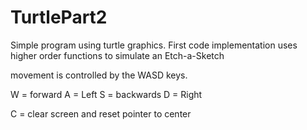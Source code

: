 # TurtlePart2

Simple program using turtle graphics. 
First code implementation uses higher order functions to simulate an Etch-a-Sketch

movement is controlled by the WASD keys. 

W = forward
A = Left
S = backwards
D = Right

C = clear screen and reset pointer to center
